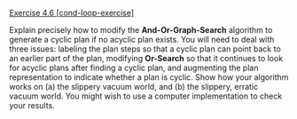 [Exercise 4.6 \[cond-loop-exercise\]](4-6/)

Explain precisely how to modify the **And-Or-Graph-Search** algorithm to
generate a cyclic plan if no acyclic plan exists. You will need to deal
with three issues: labeling the plan steps so that a cyclic plan can
point back to an earlier part of the plan, modifying **Or-Search** so that it
continues to look for acyclic plans after finding a cyclic plan, and
augmenting the plan representation to indicate whether a plan is cyclic.
Show how your algorithm works on (a) the slippery vacuum world, and (b)
the slippery, erratic vacuum world. You might wish to use a computer
implementation to check your results.
